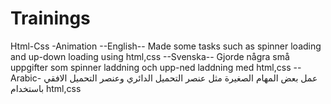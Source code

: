 # Trainings
Html-Css -Animation
--English--
Made some tasks such as spinner loading and up-down loading using html,css
--Svenska--
Gjorde några små uppgifter som spinner laddning och upp-ned laddning med html,css
--Arabic-
عمل بعض المهام الصغيرة مثل عنصر التحميل الدائري وعنصر التحميل الافقي باستخدام html,css
